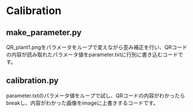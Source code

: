 # Calibration

## make_parameter.py
QR_plant1.pngをパラメータをループで変えながら歪み補正を行い、QRコードの内容が読み取れたパラメータ値をparameter.txtに行別に書き込むコードです。

## calibration.py
parameter.txtのパラメータ値をループで試し、QRコードの内容がわかったらbreakし、内容がわかった画像をimageに上書きするコードです。

